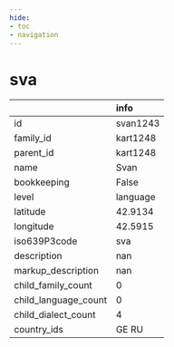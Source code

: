 ```yaml
---
hide:
- toc
- navigation
---
```

# sva
|                      | info     |
|:---------------------|:---------|
| id                   | svan1243 |
| family_id            | kart1248 |
| parent_id            | kart1248 |
| name                 | Svan     |
| bookkeeping          | False    |
| level                | language |
| latitude             | 42.9134  |
| longitude            | 42.5915  |
| iso639P3code         | sva      |
| description          | nan      |
| markup_description   | nan      |
| child_family_count   | 0        |
| child_language_count | 0        |
| child_dialect_count  | 4        |
| country_ids          | GE RU    |